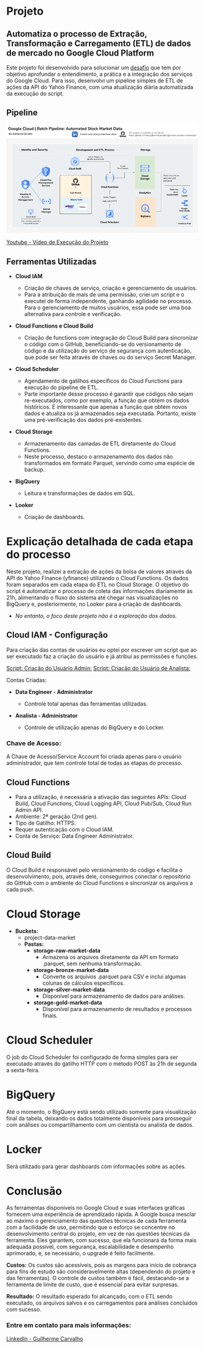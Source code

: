 # Projeto

## Automatiza o processo de Extração, Transformação e Carregamento (ETL) de dados de mercado no Google Cloud Platform

Este projeto foi desenvolvido para solucionar um [desafio](./docs/questions.md) que tem por objetivo aprofundar o entendimento, a prática e a integração dos serviços do Google Cloud. Para isso, desenvolvi um pipeline simples de ETL de ações da API do Yahoo Finance, com uma atualização diária automatizada da execução do script.

## Pipeline
![Imagem do Pipeline](assets/images/readme/pipeline.png)

[Youtube - Vídeo de Execução do Projeto](https://youtu.be/odwkJvR5TtI)

## Ferramentas Utilizadas

- **Cloud IAM**

  - Criação de chaves de serviço, criação e gerenciamento de usuários.
  - Para a atribuição de mais de uma permissão, criei um script e o executei de forma independente, ganhando agilidade no processo. Para o gerenciamento de muitos usuários, essa pode ser uma boa alternativa para controle e verificação.

- **Cloud Functions e Cloud Build**

  - Criação de functions com integração do Cloud Build para sincronizar o código com o GitHub, beneficiando-se do versionamento de código e da utilização do serviço de segurança com autenticação, que pode ser feita através de chaves ou do serviço Secret Manager.

- **Cloud Scheduler**

  - Agendamento de gatilhos específicos do Cloud Functions para execução do pipeline de ETL.
  - Parte importante desse processo é garantir que códigos não sejam re-executados, como por exemplo, a função que obtém os dados históricos. É interessante que apenas a função que obtém novos dados e atualiza os já armazenados seja executada. Portanto, existe uma pré-verificação dos dados pré-existentes.

- **Cloud Storage**

  - Armazenamento das camadas de ETL diretamente do Cloud Functions.
  - Neste processo, destaco o armazenamento dos dados não transformados em formato Parquet, servindo como uma espécie de backup.

- **BigQuery**

  - Leitura e transformações de dados em SQL.

- **Looker**

  - Criação de dashboards.

# **Explicação detalhada de cada etapa do processo**

Neste projeto, realizei a extração de ações da bolsa de valores através da API do Yahoo Finance (yfinance) utilizando o Cloud Functions. Os dados foram separados em cada etapa do ETL no Cloud Storage. O objetivo do script é automatizar o processo de coleta das informações diariamente às 21h, alimentando o fluxo do sistema até chegar nas visualizações no BigQuery e, posteriormente, no Looker para a criação de dashboards.

* *No entanto, o foco deste projeto não é a exploração dos dados.*

## Cloud IAM - Configuração

Para criação das contas de usuários eu optei por escrever um script que ao ser executado faz a criação do usuário e já atribui as permissões e funções.

[Script: Criação do Usuário Admin:](src/scripts/assign_admin_roles.sh)
[Script: Criação do Usuário de Analista:](src/scripts/assign_analytics_roles.sh)

Contas Criadas:

- **Data Engineer - Administrator**

  - Controle total apenas das ferramentas utilizadas.
- **Analista - Administrator**

  - Controle de utilização apenas do BigQuery e do Locker.

### **Chave de Acesso:**

A Chave de Acesso/Service Account foi criada apenas para o usuário administrador, que tem controle total de todas as etapas do processo.

## Cloud Functions

- Para a utilização, é necessária a ativação das seguintes APIs: Cloud Build, Cloud Functions, Cloud Logging API, Cloud Pub/Sub, Cloud Run Admin API.
- Ambiente: 2ª geração (2nd gen).
- Tipo de Gatilho: HTTPS.
- Requer autenticação com o Cloud IAM.
- Conta de Serviço: Data Engineer Administrator.

## Cloud Build

O Cloud Build é responsável pelo versionamento do código e facilita o desenvolvimento, pois, através dele, conseguimos conectar o repositório do GitHub com o ambiente do Cloud Functions e sincronizar os arquivos a cada push.

# Cloud Storage

- **Buckets:**
  - project-data-market
  - **Pastas:**
    - **storage-raw-market-data**
      - Armazena os arquivos diretamente da API em formato .parquet, sem nenhuma transformação.
    - **storage-bronze-market-data**
      - Converte os arquivos .parquet para CSV e inclui algumas colunas de cálculos específicos.
    - **storage-silver-market-data**
      - Disponível para armazenamento de dados para análises.
    - **storage-gold-market-data**
      - Disponível para armazenamento de resultados e processos finais.

# Cloud Scheduler

O job do Cloud Scheduler foi configurado de forma simples para ser executado através do gatilho HTTP com o método POST às 21h de segunda a sexta-feira.

# BigQuery

Até o momento, o BigQuery está sendo utilizado somente para visualização final da tabela, deixando os dados totalmente disponíveis para prosseguir com análises ou compartilhamento com um cientista ou analista de dados.

# Locker

Será utilizado para gerar dashboards com informações sobre as ações.

# **Conclusão**

As ferramentas disponíveis no Google Cloud e suas interfaces gráficas fornecem uma experiência de aprendizado rápida. A Google busca mesclar ao máximo o gerenciamento das questões técnicas de cada ferramenta com a facilidade de uso, permitindo que o esforço se concentre no desenvolvimento central do projeto, em vez de nas questões técnicas da ferramenta. Eles garantem, com sucesso, que ela funcionará da forma mais adequada possível, com segurança, escalabilidade e desempenho aprimorado, e, se necessário, o upgrade é feito facilmente.

**Custos:** Os custos são acessíveis, pois as margens para início de cobrança para fins de estudo são consideravelmente altas (dependendo do projeto e das ferramentas). O controle de custos também é fácil, destacando-se a ferramenta de limite de custo, que é essencial para evitar surpresas.

**Resultado:** O resultado esperado foi alcançado, com o ETL sendo executado, os arquivos salvos e os carregamentos para análises concluídos com sucesso.

### Entre em contato para mais informações:

[LinkedIn - Guilherme Carvalho](https://www.linkedin.com/in/devguilhermecarvalho/)